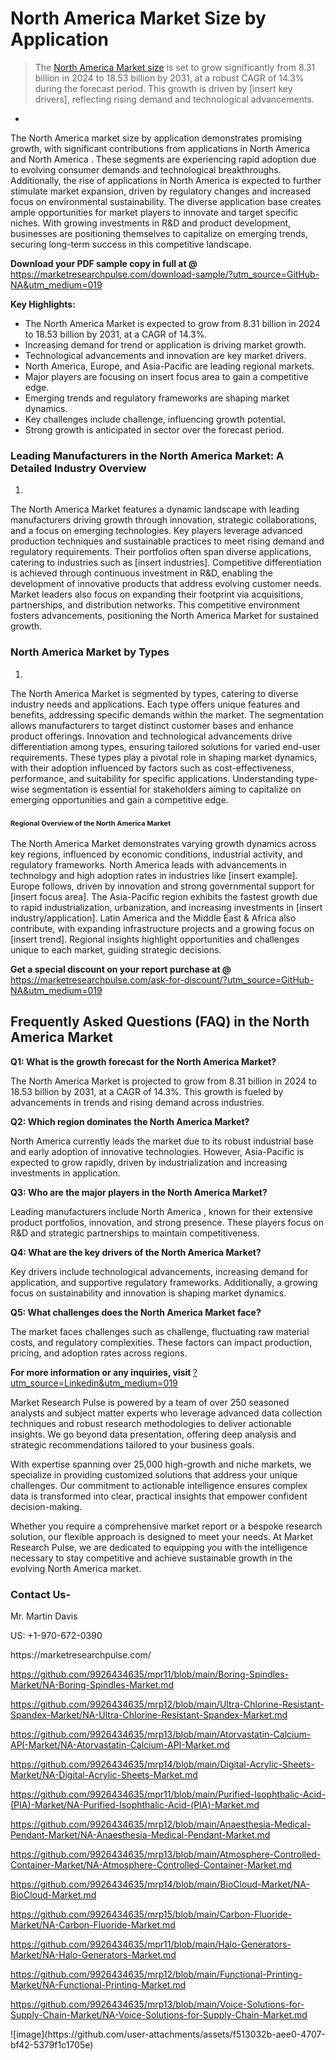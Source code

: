 <h1>North America  Market&nbsp;Size by Application</h1><blockquote><p>The <a href="https://marketresearchpulse.com/download-sample/?utm_source=GitHub-NA&amp;utm_medium=019">North America  Market size</a> is set to grow significantly from 8.31 billion in 2024 to 18.53 billion by 2031, at a robust CAGR of 14.3% during the forecast period. This growth is driven by [insert key drivers], reflecting rising demand and technological advancements.</p></blockquote><ul><li></li></ul><p>The North America  market size by application demonstrates promising growth, with significant contributions from applications in North America  and North America . These segments are experiencing rapid adoption due to evolving consumer demands and technological breakthroughs. Additionally, the rise of applications in North America  is expected to further stimulate market expansion, driven by regulatory changes and increased focus on environmental sustainability. The diverse application base creates ample opportunities for market players to innovate and target specific niches. With growing investments in R&D and product development, businesses are positioning themselves to capitalize on emerging trends, securing long-term success in this competitive landscape.</p><p><strong>Download your PDF sample copy in full at @ </strong><a href="https://marketresearchpulse.com/download-sample/?utm_source=GitHub-NA&amp;utm_medium=019">https://marketresearchpulse.com/download-sample/?utm_source=GitHub-NA&amp;utm_medium=019</a></p><p><strong>Key Highlights: </strong></p><ul><li>The North America  Market is expected to grow from 8.31 billion in 2024 to 18.53 billion by 2031, at a CAGR of 14.3%.</li><li>Increasing demand for trend or application is driving market growth.</li><li>Technological advancements and innovation are key market drivers.</li><li>North America, Europe, and Asia-Pacific are leading regional markets.</li><li>Major players are focusing on insert focus area to gain a competitive edge.</li><li>Emerging trends and regulatory frameworks are shaping market dynamics.</li><li>Key challenges include challenge, influencing growth potential.</li><li>Strong growth is anticipated in sector over the forecast period.</li></ul><h3>Leading Manufacturers in the North America  Market: A Detailed Industry Overview</h3><ol><li></li></ol><div class="flex max-w-full flex-col flex-grow"><div class="min-h-8 text-message flex w-full flex-col items-end gap-2 whitespace-normal break-words [.text-message+&amp;]:mt-5" dir="auto" data-message-author-role="assistant" data-message-id="fd8432e4-4910-450d-b182-61b7bfb0a01f" data-message-model-slug="gpt-4o"><div class="flex w-full flex-col gap-1 empty:hidden first:pt-[3px]"><div class="markdown prose w-full break-words dark:prose-invert light"><p>The North America  Market features a dynamic landscape with leading manufacturers driving growth through innovation, strategic collaborations, and a focus on emerging technologies. Key players leverage advanced production techniques and sustainable practices to meet rising demand and regulatory requirements. Their portfolios often span diverse applications, catering to industries such as [insert industries]. Competitive differentiation is achieved through continuous investment in R&amp;D, enabling the development of innovative products that address evolving customer needs. Market leaders also focus on expanding their footprint via acquisitions, partnerships, and distribution networks. This competitive environment fosters advancements, positioning the North America  Market for sustained growth.</p></div></div></div></div><h3>North America  Market by Types</h3><ol><li></li></ol><div class="flex max-w-full flex-col flex-grow"><div class="min-h-8 text-message flex w-full flex-col items-end gap-2 whitespace-normal break-words [.text-message+&amp;]:mt-5" dir="auto" data-message-author-role="assistant" data-message-id="084470be-0bb7-4664-bddf-5156b4f41249" data-message-model-slug="gpt-4o-mini"><div class="flex w-full flex-col gap-1 empty:hidden first:pt-[3px]"><div class="markdown prose w-full break-words dark:prose-invert light"><p>The North America  Market is segmented by types, catering to diverse industry needs and applications. Each type offers unique features and benefits, addressing specific demands within the market. The segmentation allows manufacturers to target distinct customer bases and enhance product offerings. Innovation and technological advancements drive differentiation among types, ensuring tailored solutions for varied end-user requirements. These types play a pivotal role in shaping market dynamics, with their adoption influenced by factors such as cost-effectiveness, performance, and suitability for specific applications. Understanding type-wise segmentation is essential for stakeholders aiming to capitalize on emerging opportunities and gain a competitive edge.</p></div></div></div></div><h3><span style="font-size: 11px;">Regional Overview of the North America  Market</span></h3><div class="flex max-w-full flex-col flex-grow"><div class="min-h-8 text-message flex w-full flex-col items-end gap-2 whitespace-normal break-words [.text-message+&amp;]:mt-5" dir="auto" data-message-author-role="assistant" data-message-id="e9038762-ce64-4e30-91c9-9bd413514231" data-message-model-slug="gpt-4o-mini"><div class="flex w-full flex-col gap-1 empty:hidden first:pt-[3px]"><div class="markdown prose w-full break-words dark:prose-invert light"><p>The North America  Market demonstrates varying growth dynamics across key regions, influenced by economic conditions, industrial activity, and regulatory frameworks. North America leads with advancements in technology and high adoption rates in industries like [insert example]. Europe follows, driven by innovation and strong governmental support for [insert focus area]. The Asia-Pacific region exhibits the fastest growth due to rapid industrialization, urbanization, and increasing investments in [insert industry/application]. Latin America and the Middle East &amp; Africa also contribute, with expanding infrastructure projects and a growing focus on [insert trend]. Regional insights highlight opportunities and challenges unique to each market, guiding strategic decisions.</p></div></div></div></div><p><strong>Get a special discount on your report purchase at @ </strong><a href="https://marketresearchpulse.com/ask-for-discount/?utm_source=GitHub-NA&amp;utm_medium=019">https://marketresearchpulse.com/ask-for-discount/?utm_source=GitHub-NA&amp;utm_medium=019</a></p><h2>Frequently Asked Questions (FAQ) in the North America  Market</h2><p><strong>Q1: What is the growth forecast for the North America  Market?</strong></p><p>The North America  Market is projected to grow from 8.31 billion in 2024 to 18.53 billion by 2031, at a CAGR of 14.3%. This growth is fueled by advancements in trends and rising demand across industries.</p><p><strong>Q2: Which region dominates the North America  Market?</strong></p><p>North America currently leads the market due to its robust industrial base and early adoption of innovative technologies. However, Asia-Pacific is expected to grow rapidly, driven by industrialization and increasing investments in application.</p><p><strong>Q3: Who are the major players in the North America  Market?</strong></p><p>Leading manufacturers include North America , known for their extensive product portfolios, innovation, and strong presence. These players focus on R&amp;D and strategic partnerships to maintain competitiveness.</p><p><strong>Q4: What are the key drivers of the North America  Market?</strong></p><p>Key drivers include technological advancements, increasing demand for application, and supportive regulatory frameworks. Additionally, a growing focus on sustainability and innovation is shaping market dynamics.</p><p><strong>Q5: What challenges does the North America  Market face?</strong></p><p>The market faces challenges such as challenge, fluctuating raw material costs, and regulatory complexities. These factors can impact production, pricing, and adoption rates across regions.</p><p><strong>For more information or any inquiries, visit&nbsp;</strong><a href="?utm_source=Linkedin&utm_medium=019">?utm_source=Linkedin&utm_medium=019</a></p><p>Market Research Pulse is powered by a team of over 250 seasoned analysts and subject matter experts who leverage advanced data collection techniques and robust research methodologies to deliver actionable insights. We go beyond data presentation, offering deep analysis and strategic recommendations tailored to your business goals.</p><p>With expertise spanning over 25,000 high-growth and niche markets, we specialize in providing customized solutions that address your unique challenges. Our commitment to actionable intelligence ensures complex data is transformed into clear, practical insights that empower confident decision-making.</p><p>Whether you require a comprehensive market report or a bespoke research solution, our flexible approach is designed to meet your needs. At Market Research Pulse, we are dedicated to equipping you with the intelligence necessary to stay competitive and achieve sustainable growth in the evolving North America  market.</p><h3><strong>Contact Us-</strong></h3><p>Mr. Martin Davis</p><p>US: +1-970-672-0390</p><p>https://marketresearchpulse.com/</p><p><a href="https://github.com/9926434635/mpr11/blob/main/Boring-Spindles-Market/NA-Boring-Spindles-Market.md">https://github.com/9926434635/mpr11/blob/main/Boring-Spindles-Market/NA-Boring-Spindles-Market.md</a></p><p><a href="https://github.com/9926434635/mrp12/blob/main/Ultra-Chlorine-Resistant-Spandex-Market/NA-Ultra-Chlorine-Resistant-Spandex-Market.md">https://github.com/9926434635/mrp12/blob/main/Ultra-Chlorine-Resistant-Spandex-Market/NA-Ultra-Chlorine-Resistant-Spandex-Market.md</a></p><p><a href="https://github.com/9926434635/mrp13/blob/main/Atorvastatin-Calcium-API-Market/NA-Atorvastatin-Calcium-API-Market.md">https://github.com/9926434635/mrp13/blob/main/Atorvastatin-Calcium-API-Market/NA-Atorvastatin-Calcium-API-Market.md</a></p><p><a href="https://github.com/9926434635/mrp14/blob/main/Digital-Acrylic-Sheets-Market/NA-Digital-Acrylic-Sheets-Market.md">https://github.com/9926434635/mrp14/blob/main/Digital-Acrylic-Sheets-Market/NA-Digital-Acrylic-Sheets-Market.md</a></p><p><a href="https://github.com/9926434635/mpr11/blob/main/Purified-Isophthalic-Acid-(PIA)-Market/NA-Purified-Isophthalic-Acid-(PIA)-Market.md">https://github.com/9926434635/mpr11/blob/main/Purified-Isophthalic-Acid-(PIA)-Market/NA-Purified-Isophthalic-Acid-(PIA)-Market.md</a></p><p><a href="https://github.com/9926434635/mrp12/blob/main/Anaesthesia-Medical-Pendant-Market/NA-Anaesthesia-Medical-Pendant-Market.md">https://github.com/9926434635/mrp12/blob/main/Anaesthesia-Medical-Pendant-Market/NA-Anaesthesia-Medical-Pendant-Market.md</a></p><p><a href="https://github.com/9926434635/mrp13/blob/main/Atmosphere-Controlled-Container-Market/NA-Atmosphere-Controlled-Container-Market.md">https://github.com/9926434635/mrp13/blob/main/Atmosphere-Controlled-Container-Market/NA-Atmosphere-Controlled-Container-Market.md</a></p><p><a href="https://github.com/9926434635/mrp14/blob/main/BioCloud-Market/NA-BioCloud-Market.md">https://github.com/9926434635/mrp14/blob/main/BioCloud-Market/NA-BioCloud-Market.md</a></p><p><a href="https://github.com/9926434635/mrp15/blob/main/Carbon-Fluoride-Market/NA-Carbon-Fluoride-Market.md">https://github.com/9926434635/mrp15/blob/main/Carbon-Fluoride-Market/NA-Carbon-Fluoride-Market.md</a></p><p><a href="https://github.com/9926434635/mpr11/blob/main/Halo-Generators-Market/NA-Halo-Generators-Market.md">https://github.com/9926434635/mpr11/blob/main/Halo-Generators-Market/NA-Halo-Generators-Market.md</a></p><p><a href="https://github.com/9926434635/mrp12/blob/main/Functional-Printing-Market/NA-Functional-Printing-Market.md">https://github.com/9926434635/mrp12/blob/main/Functional-Printing-Market/NA-Functional-Printing-Market.md</a></p><p><a href="https://github.com/9926434635/mrp13/blob/main/Voice-Solutions-for-Supply-Chain-Market/NA-Voice-Solutions-for-Supply-Chain-Market.md">https://github.com/9926434635/mrp13/blob/main/Voice-Solutions-for-Supply-Chain-Market/NA-Voice-Solutions-for-Supply-Chain-Market.md</a></p>
![image](https://github.com/user-attachments/assets/f513032b-aee0-4707-bf42-5379f1c1705e)
